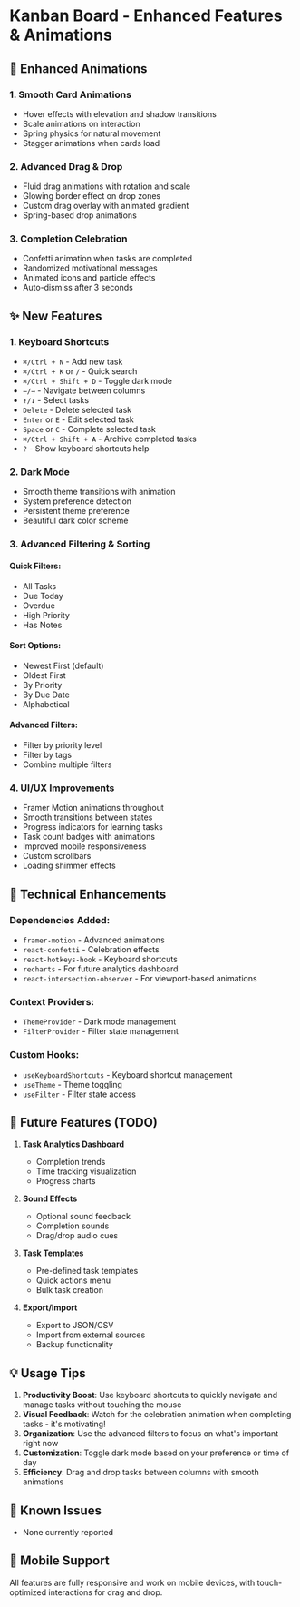# Kanban Board - Enhanced Features & Animations

## 🎨 Enhanced Animations

### 1. **Smooth Card Animations**
- Hover effects with elevation and shadow transitions
- Scale animations on interaction
- Spring physics for natural movement
- Stagger animations when cards load

### 2. **Advanced Drag & Drop**
- Fluid drag animations with rotation and scale
- Glowing border effect on drop zones
- Custom drag overlay with animated gradient
- Spring-based drop animations

### 3. **Completion Celebration**
- Confetti animation when tasks are completed
- Randomized motivational messages
- Animated icons and particle effects
- Auto-dismiss after 3 seconds

## ✨ New Features

### 1. **Keyboard Shortcuts**
- `⌘/Ctrl + N` - Add new task
- `⌘/Ctrl + K` or `/` - Quick search
- `⌘/Ctrl + Shift + D` - Toggle dark mode
- `←/→` - Navigate between columns
- `↑/↓` - Select tasks
- `Delete` - Delete selected task
- `Enter` or `E` - Edit selected task
- `Space` or `C` - Complete selected task
- `⌘/Ctrl + Shift + A` - Archive completed tasks
- `?` - Show keyboard shortcuts help

### 2. **Dark Mode**
- Smooth theme transitions with animation
- System preference detection
- Persistent theme preference
- Beautiful dark color scheme

### 3. **Advanced Filtering & Sorting**

#### Quick Filters:
- All Tasks
- Due Today
- Overdue
- High Priority
- Has Notes

#### Sort Options:
- Newest First (default)
- Oldest First
- By Priority
- By Due Date
- Alphabetical

#### Advanced Filters:
- Filter by priority level
- Filter by tags
- Combine multiple filters

### 4. **UI/UX Improvements**
- Framer Motion animations throughout
- Smooth transitions between states
- Progress indicators for learning tasks
- Task count badges with animations
- Improved mobile responsiveness
- Custom scrollbars
- Loading shimmer effects

## 🚀 Technical Enhancements

### Dependencies Added:
- `framer-motion` - Advanced animations
- `react-confetti` - Celebration effects
- `react-hotkeys-hook` - Keyboard shortcuts
- `recharts` - For future analytics dashboard
- `react-intersection-observer` - For viewport-based animations

### Context Providers:
- `ThemeProvider` - Dark mode management
- `FilterProvider` - Filter state management

### Custom Hooks:
- `useKeyboardShortcuts` - Keyboard shortcut management
- `useTheme` - Theme toggling
- `useFilter` - Filter state access

## 🎯 Future Features (TODO)

1. **Task Analytics Dashboard**
   - Completion trends
   - Time tracking visualization
   - Progress charts

2. **Sound Effects**
   - Optional sound feedback
   - Completion sounds
   - Drag/drop audio cues

3. **Task Templates**
   - Pre-defined task templates
   - Quick actions menu
   - Bulk task creation

4. **Export/Import**
   - Export to JSON/CSV
   - Import from external sources
   - Backup functionality

## 💡 Usage Tips

1. **Productivity Boost**: Use keyboard shortcuts to quickly navigate and manage tasks without touching the mouse
2. **Visual Feedback**: Watch for the celebration animation when completing tasks - it's motivating!
3. **Organization**: Use the advanced filters to focus on what's important right now
4. **Customization**: Toggle dark mode based on your preference or time of day
5. **Efficiency**: Drag and drop tasks between columns with smooth animations

## 🐛 Known Issues

- None currently reported

## 📱 Mobile Support

All features are fully responsive and work on mobile devices, with touch-optimized interactions for drag and drop.